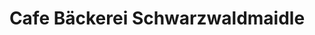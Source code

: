 ---
title: "Cafe Bäckerei Schwarzwaldmaidle"
url: /feldberg-schwarzwald/cafe-baeckerei-schwarzwaldmaidle/
shop: Bäckerei
---